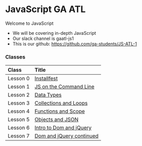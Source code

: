# JavaScript GA ATL

Welcome to JavaScript

  - We will be covering in-depth JavaScript
  - Our slack channel is gaatl-js1
  - This is our github: https://github.com/ga-students/JS-ATL-1

### Classes

| Class | Title |
| :--- | :--- | 
| Lesson 0 | [Installfest](./Classes/00-installfest/readme.md)
| Lesson 1 | [JS on the Command Line](./Classes/01-command-line-JS/readme.md)
| Lesson 2 | [Data Types](./Classes/02-data-types/readme.md)
| Lesson 3 | [Collections and Loops](./Classes/03-collections-and-loops/readme.md)
| Lesson 4 | [Functions and Scope](./Classes/04-functions-and-scope/readme.md)
| Lesson 5 | [Objects and JSON](./Classes/05-objects-and-json/readme.md)
| Lesson 6 | [Intro to Dom and jQuery](./Classes/06-intro-to-dom-and-jquery/readme.md)
| Lesson 7 | [Dom and jQuery continued](./Classes/07-dom-and-jquery-continued/readme.md)
